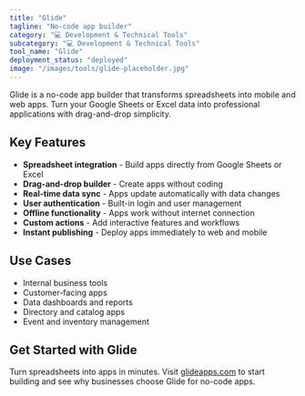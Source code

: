 ```yaml
---
title: "Glide"
tagline: "No-code app builder"
category: "💻 Development & Technical Tools"
subcategory: "💻 Development & Technical Tools"
tool_name: "Glide"
deployment_status: "deployed"
image: "/images/tools/glide-placeholder.jpg"
---
```

Glide is a no-code app builder that transforms spreadsheets into mobile and web apps. Turn your Google Sheets or Excel data into professional applications with drag-and-drop simplicity.

## Key Features

- **Spreadsheet integration** - Build apps directly from Google Sheets or Excel
- **Drag-and-drop builder** - Create apps without coding
- **Real-time data sync** - Apps update automatically with data changes
- **User authentication** - Built-in login and user management
- **Offline functionality** - Apps work without internet connection
- **Custom actions** - Add interactive features and workflows
- **Instant publishing** - Deploy apps immediately to web and mobile

## Use Cases

- Internal business tools
- Customer-facing apps
- Data dashboards and reports
- Directory and catalog apps
- Event and inventory management

## Get Started with Glide

Turn spreadsheets into apps in minutes. Visit [glideapps.com](https://www.glideapps.com) to start building and see why businesses choose Glide for no-code apps.